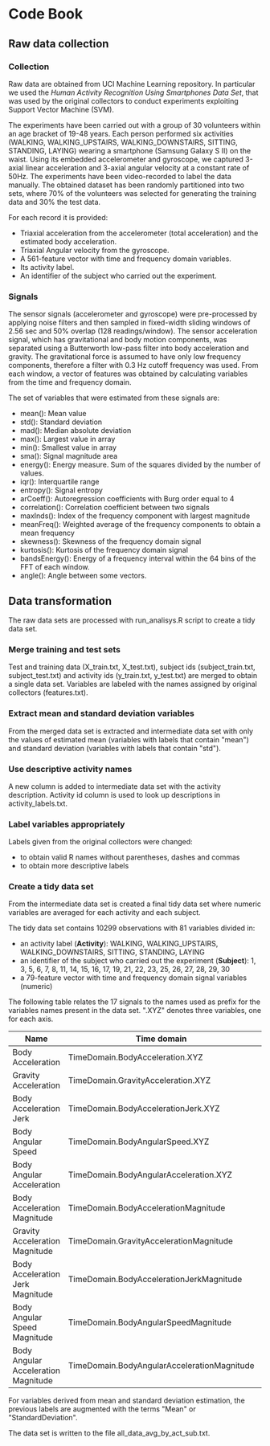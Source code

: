 Code Book
========
  
Raw data collection
-------------------
  
### Collection
  
  Raw data are obtained from UCI Machine Learning repository. In particular we used
  the *Human Activity Recognition Using Smartphones Data Set*,
  that was used by the original collectors to conduct experiments exploiting
  Support Vector Machine (SVM).
    
  The experiments have been carried out with a group of 30 volunteers within an age bracket of 19-48        years. Each person performed six activities (WALKING, WALKING_UPSTAIRS, WALKING_DOWNSTAIRS, SITTING,      STANDING, LAYING) wearing a smartphone (Samsung Galaxy S II) on the waist. Using its embedded             accelerometer and gyroscope, we captured 3-axial linear acceleration and 3-axial angular velocity at a    constant rate of 50Hz. The experiments have been video-recorded to label the data manually. The obtained   dataset has been randomly partitioned into two sets, where 70% of the volunteers was selected for         generating the training data and 30% the test data. 
  
  For each record it is provided:

  * Triaxial acceleration from the accelerometer (total acceleration) and the estimated body acceleration.
  * Triaxial Angular velocity from the gyroscope. 
  * A 561-feature vector with time and frequency domain variables. 
  * Its activity label. 
  * An identifier of the subject who carried out the experiment.

### Signals
  
  The sensor signals (accelerometer and gyroscope) were pre-processed by applying noise filters and then    sampled in fixed-width sliding windows of 2.56 sec and 50% overlap (128 readings/window). The sensor      acceleration signal, which has gravitational and body motion components, was separated using a            Butterworth low-pass filter into body acceleration and gravity. The gravitational force is assumed to     have only low frequency components, therefore a filter with 0.3 Hz cutoff frequency was used. From each   window, a vector of features was obtained by calculating variables from the time and frequency domain.  
    
  The set of variables that were estimated from these signals are:

*  mean(): Mean value
*  std(): Standard deviation
*  mad(): Median absolute deviation 
*  max(): Largest value in array
*  min(): Smallest value in array
*  sma(): Signal magnitude area
*  energy(): Energy measure. Sum of the squares divided by the number of values. 
*  iqr(): Interquartile range 
*  entropy(): Signal entropy
*  arCoeff(): Autoregression coefficients with Burg order equal to 4
*  correlation(): Correlation coefficient between two signals
*  maxInds(): Index of the frequency component with largest magnitude
*  meanFreq(): Weighted average of the frequency components to obtain a mean frequency
*  skewness(): Skewness of the frequency domain signal 
*  kurtosis(): Kurtosis of the frequency domain signal 
*  bandsEnergy(): Energy of a frequency interval within the 64 bins of the FFT of each window.
*  angle(): Angle between some vectors.
    

    
Data transformation
-------------------
    
The raw data sets are processed with run_analisys.R script to create a tidy data set.
    
### Merge training and test sets
    
Test and training data (X_train.txt, X_test.txt), subject ids (subject_train.txt,
subject_test.txt) and activity ids (y_train.txt, y_test.txt) are merged to obtain
a single data set. Variables are labeled with the names assigned by original
collectors (features.txt).
    
### Extract mean and standard deviation variables
    
From the merged data set is extracted and intermediate data set with only the
values of estimated mean (variables with labels that contain "mean") and standard
deviation (variables with labels that contain "std").
    
### Use descriptive activity names
    
A new column is added to intermediate data set with the activity description.
Activity id column is used to look up descriptions in activity_labels.txt.
    
### Label variables appropriately
    
Labels given from the original collectors were changed:
* to obtain valid R names without parentheses, dashes and commas
* to obtain more descriptive labels
    
### Create a tidy data set
    
From the intermediate data set is created a final tidy data set where numeric
variables are averaged for each activity and each subject.
    
The tidy data set contains 10299 observations with 81 variables divided in:
    
*  an activity label (__Activity__): WALKING, WALKING_UPSTAIRS, WALKING_DOWNSTAIRS, SITTING, STANDING, LAYING
*  an identifier of the subject who carried out the experiment (__Subject__):
    1, 3, 5, 6, 7, 8, 11, 14, 15, 16, 17, 19, 21, 22, 23, 25, 26, 27, 28, 29, 30
*  a 79-feature vector with time and frequency domain signal variables (numeric)
    
The following table relates the 17 signals to the names used as prefix for the
variables names present in the data set. ".XYZ" denotes three variables, one for each axis.
    
Name                                  | Time domain                                 | Frequency domain
------------------------------------- | ------------------------------------------- | ------------------------------------------------
Body Acceleration                     | TimeDomain.BodyAcceleration.XYZ             | FrequencyDomain.BodyAcceleration.XYZ
Gravity Acceleration                  | TimeDomain.GravityAcceleration.XYZ          |
Body Acceleration Jerk                | TimeDomain.BodyAccelerationJerk.XYZ         | FrequencyDomain.BodyAccelerationJerk.XYZ
Body Angular Speed                    | TimeDomain.BodyAngularSpeed.XYZ             | FrequencyDomain.BodyAngularSpeed.XYZ
Body Angular Acceleration             | TimeDomain.BodyAngularAcceleration.XYZ      |
Body Acceleration Magnitude           | TimeDomain.BodyAccelerationMagnitude        | FrequencyDomain.BodyAccelerationMagnitude
Gravity Acceleration Magnitude        | TimeDomain.GravityAccelerationMagnitude     |
Body Acceleration Jerk Magnitude      | TimeDomain.BodyAccelerationJerkMagnitude    | FrequencyDomain.BodyAccelerationJerkMagnitude
Body Angular Speed Magnitude          | TimeDomain.BodyAngularSpeedMagnitude        | FrequencyDomain.BodyAngularSpeedMagnitude
Body Angular Acceleration Magnitude   | TimeDomain.BodyAngularAccelerationMagnitude | FrequencyDomain.BodyAngularAccelerationMagnitude
    
For variables derived from mean and standard deviation estimation, the previous labels
are augmented with the terms "Mean" or "StandardDeviation".
    
The data set is written to the file all_data_avg_by_act_sub.txt.
    